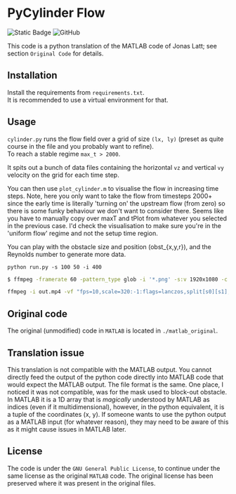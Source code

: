 # PyCylinder Flow

![Static Badge](https://img.shields.io/badge/python-blue?logo=python&logoColor=yellow)
![GitHub](https://img.shields.io/github/license/SkirOwen/pycylinder_flow?color=green)

This code is a python translation of the MATLAB code of Jonas Latt; 
see section `Original Code` for details.

## Installation
Install the requirements from `requirements.txt`.  
It is recommended to use a virtual environment for that.

## Usage
`cylinder.py` runs the flow field over a grid of size `(lx, ly)` 
(preset as quite course in the file and you probably want to refine).  
To reach a stable regime `max_t > 2000`.

It spits out a bunch of data files containing the horizontal `vz`
and vertical `vy` velocity on the grid for each time step.

You can then use `plot_cylinder.m` to visualise the flow in increasing time steps.
Note, here you only want to take the flow from timesteps 
2000+ since the early time is literally 'turning on' the upstream flow
(from zero) so there is some funky behaviour we don't want to consider there.
Seems like you have to manually copy over maxT and tPlot from whatever 
you selected in the previous case.
I'd check the visualisation to make sure you're in the 'uniform flow' 
regime and not the setup time region.

You can play with the obstacle size and position (obst_{x,y,r}),
and the Reynolds number to generate more data.

```shell
python run.py -s 100 50 -i 400
```


```bash
$ ffmpeg -framerate 60 -pattern_type glob -i '*.png' -s:v 1920x1080 -c:v libx264 -pix_fmt yuv420p out.mp4
```

```bash
ffmpeg -i out.mp4 -vf "fps=10,scale=320:-1:flags=lanczos,split[s0][s1];[s0]palettegen[p];[s1][p]paletteuse" -loop 0 output.gif
```

## Original code
The original (unmodified) code in `MATLAB` is located in `./matlab_original`.


## Translation issue
This translation is not compatible with the MATLAB output.
You cannot directly feed the output of the python code directly into MATLAB code that would expect
the MATLAB output.
The file format is the same.
One place, I noticed it was not compatible, was for the mask used to block-out obstacle. 
In MATLAB it is a 1D array that is _magically_ understood by MATLAB as indices (even if it multidimensional),
however, in the python equivalent, it is a tuple of the coordinates (x, y).
If someone wants to use the python output as a MATLAB input (for whatever reason), they may need to
be aware of this as it might cause issues in MATLAB later.


## License
The code is under the `GNU General Public License`, to continue under the same license as the
original `MATLAB` code.
The original license has been preserved where it was present in the original files.